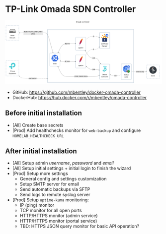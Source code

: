 # TP-Link Omada SDN Controller

![diagram](../../docs/diagrams/out/apps/omada-controller.png)

- GitHub: <https://github.com/mbentley/docker-omada-controller>
- DockerHub: <https://hub.docker.com/r/mbentley/omada-controller>

## Before initial installation

- \[All\] Create base secrets
- \[Prod\] Add healthchecks monitor for `web-backup` and configure `HOMELAB_HEALTHCHECK_URL`

## After initial installation

- \[All\] Setup admin _username_, _password_ and _email_
- \[All\] Setup initial settings + initial login to finish the wizard
- \[Prod\] Setup more settings
    - General config and settings customization
    - Setup SMTP server for email
    - Send automatic backups via SFTP
    - Send logs to remote syslog server
- \[Prod\] Setup `uptime-kuma` monitoring:
    - IP (ping) monitor
    - TCP monitor for all open ports
    - HTTP/HTTPS monitor (admin service)
    - HTTP/HTTPS monitor (portal service)
    - TBD: HTTPS JSON query monitor for basic API operation?
